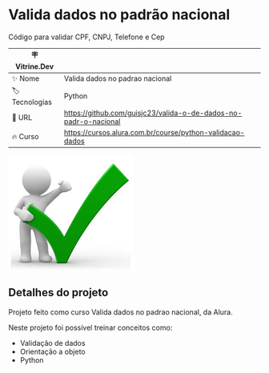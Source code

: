 # Valida dados no padrão nacional

Código para validar CPF, CNPJ, Telefone e Cep

| :placard: Vitrine.Dev |     |
| -------------  | --- |
| :sparkles: Nome        | Valida dados no padrao nacional
| :label: Tecnologias | Python
| :rocket: URL        | https://github.com/guisjc23/valida-o-de-dados-no-padr-o-nacional
| :fire: Curso     | https://cursos.alura.com.br/course/python-validacao-dados

<!-- Inserir imagem com a #vitrinedev ao final do link -->
![](https://raw.githubusercontent.com/guisjc23/valida-o-de-dados-no-padr-o-nacional/main/validacao.jpg#vitrinedev)

## Detalhes do projeto

Projeto feito como curso Valida dados no padrao nacional, da Alura.

Neste projeto foi possível treinar conceitos como:

- Validação de dados
- Orientação a objeto
- Python
